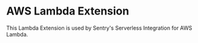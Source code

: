 # AWS Lambda Extension

This Lambda Extension is used by Sentry's Serverless Integration for AWS Lambda.
